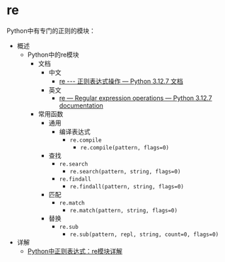 # re

Python中有专门的正则的模块：

* 概述
  * Python中的re模块
    * 文档
      * 中文
        * [re --- 正则表达式操作 — Python 3.12.7 文档](https://docs.python.org/zh-cn/3/library/re.html#regular-expression-syntax)
      * 英文
        * [re — Regular expression operations — Python 3.12.7 documentation](https://docs.python.org/3/library/re.html#regular-expression-syntax)
    * 常用函数
      * 通用
        * 编译表达式
          * `re.compile`
            * `re.compile(pattern, flags=0)`
      * 查找
        * `re.search`
          * `re.search(pattern, string, flags=0)`
        * `re.findall`
          * `re.findall(pattern, string, flags=0)`
      * 匹配
        * `re.match`
          * `re.match(pattern, string, flags=0)`
      * 替换
        * `re.sub`
          * `re.sub(pattern, repl, string, count=0, flags=0)`
* 详解
  * [Python中正则表达式：re模块详解](http://book.crifan.org/books/python_regex_re_intro/website)
